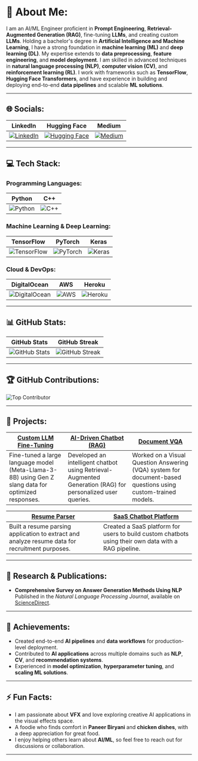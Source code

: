 # 💫 About Me:
I am an AI/ML Engineer proficient in **Prompt Engineering**, **Retrieval-Augmented Generation (RAG)**, fine-tuning **LLMs**, and creating custom **LLMs**. Holding a bachelor's degree in **Artificial Intelligence and Machine Learning**, I have a strong foundation in **machine learning (ML)** and **deep learning (DL)**. My expertise extends to **data preprocessing**, **feature engineering**, and **model deployment**. I am skilled in advanced techniques in **natural language processing (NLP)**, **computer vision (CV)**, and **reinforcement learning (RL)**. I work with frameworks such as **TensorFlow**, **Hugging Face Transformers**, and have experience in building and deploying end-to-end **data pipelines** and scalable **ML solutions**.

---

## 🌐 Socials:

| LinkedIn                                      | Hugging Face                                | Medium                                  |
|-----------------------------------------------|---------------------------------------------|-----------------------------------------|
| [![LinkedIn](https://img.shields.io/badge/LinkedIn-%230077B5.svg?logo=linkedin&logoColor=white)](https://linkedin.com/in/abhinavsarkarr) | [![Hugging Face](https://img.shields.io/badge/Hugging%20Face-%23FFAA00.svg?logo=huggingface&logoColor=white)](https://huggingface.co/abhinavsarkar) | [![Medium](https://img.shields.io/badge/Medium-12100E?logo=medium&logoColor=white)](https://medium.com/@abhinavsarkar53) |

---

## 💻 Tech Stack:

### **Programming Languages:**

| Python                                       | C++                                        |
|----------------------------------------------|--------------------------------------------|
| ![Python](https://img.shields.io/badge/python-3670A0?style=for-the-badge&logo=python&logoColor=ffdd54) | ![C++](https://img.shields.io/badge/c++-%2300599C.svg?style=for-the-badge&logo=c%2B%2B&logoColor=white) |

### **Machine Learning & Deep Learning:**

| TensorFlow                                  | PyTorch                                   | Keras                                     |
|---------------------------------------------|-------------------------------------------|-------------------------------------------|
| ![TensorFlow](https://img.shields.io/badge/TensorFlow-%23FF6F00.svg?style=for-the-badge&logo=TensorFlow&logoColor=white) | ![PyTorch](https://img.shields.io/badge/PyTorch-%23EE4C2C.svg?style=for-the-badge&logo=PyTorch&logoColor=white) | ![Keras](https://img.shields.io/badge/Keras-%23D00000.svg?style=for-the-badge&logo=Keras&logoColor=white) |

### **Cloud & DevOps:**

| DigitalOcean                                | AWS                                        | Heroku                                   |
|---------------------------------------------|--------------------------------------------|------------------------------------------|
| ![DigitalOcean](https://img.shields.io/badge/DigitalOcean-%230167ff.svg?style=for-the-badge&logo=digitalOcean&logoColor=white) | ![AWS](https://img.shields.io/badge/AWS-%23FF9900.svg?style=for-the-badge&logo=amazonaws&logoColor=white) | ![Heroku](https://img.shields.io/badge/heroku-%23430098.svg?style=for-the-badge&logo=heroku&logoColor=white) |

---

## 📊 GitHub Stats:

| GitHub Stats                                 | GitHub Streak                              |
|----------------------------------------------|--------------------------------------------|
| ![GitHub Stats](https://github-readme-stats.vercel.app/api?username=abhinavsarkarr&theme=dark&hide_border=false&include_all_commits=false&count_private=true) | ![GitHub Streak](https://github-readme-streak-stats.herokuapp.com/?user=abhinavsarkarr&theme=dark&hide_border=false) |

---

## 🏆 GitHub Contributions:

![Top Contributor](https://github-contributor-stats.vercel.app/api?username=abhinavsarkarr&limit=5&theme=dark&combine_all_yearly_contributions=true)

---

## 💼 Projects:

| [Custom LLM Fine-Tuning](https://github.com/abhinavsarkarr/Custom-LLM-Finetuning) | [AI-Driven Chatbot (RAG)](https://github.com/abhinavsarkarr/AI-Chatbot-RAG) | [Document VQA](https://github.com/abhinavsarkarr/Florence-2-FT-DocVQA) |
|---------------------------------------------|--------------------------------------------|--------------------------------------------|
| Fine-tuned a large language model (Meta-Llama-3-8B) using Gen Z slang data for optimized responses. | Developed an intelligent chatbot using Retrieval-Augmented Generation (RAG) for personalized user queries. | Worked on a Visual Question Answering (VQA) system for document-based questions using custom-trained models. |

| [Resume Parser](https://github.com/abhinavsarkarr/Resume-Parser) | [SaaS Chatbot Platform](https://github.com/abhinavsarkarr/SaaS-Chatbot-Platform) |
|---------------------------------------------------------------|----------------------------------------------------------------------------------|
| Built a resume parsing application to extract and analyze resume data for recruitment purposes. | Created a SaaS platform for users to build custom chatbots using their own data with a RAG pipeline. |

---

## 🧠 Research & Publications:
- **Comprehensive Survey on Answer Generation Methods Using NLP**  
  Published in the *Natural Language Processing Journal*, available on [ScienceDirect](https://www.sciencedirect.com/science/article/pii/S2949719124000360?via%3Dihub).

---

## 🏅 Achievements:
- Created end-to-end **AI pipelines** and **data workflows** for production-level deployment.
- Contributed to **AI applications** across multiple domains such as **NLP**, **CV**, and **recommendation systems**.
- Experienced in **model optimization**, **hyperparameter tuning**, and **scaling ML solutions**.

---

## ⚡ Fun Facts:
- I am passionate about **VFX** and love exploring creative AI applications in the visual effects space.
- A foodie who finds comfort in **Paneer Biryani** and **chicken dishes**, with a deep appreciation for great food.
- I enjoy helping others learn about **AI/ML**, so feel free to reach out for discussions or collaboration.

---

